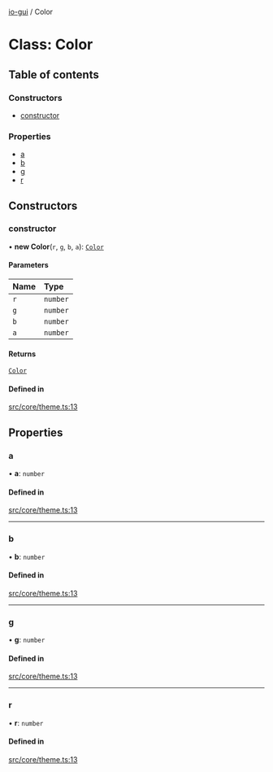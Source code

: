 [io-gui](../README.md) / Color

# Class: Color

## Table of contents

### Constructors

- [constructor](Color.md#constructor)

### Properties

- [a](Color.md#a)
- [b](Color.md#b)
- [g](Color.md#g)
- [r](Color.md#r)

## Constructors

### constructor

• **new Color**(`r`, `g`, `b`, `a`): [`Color`](Color.md)

#### Parameters

| Name | Type |
| :------ | :------ |
| `r` | `number` |
| `g` | `number` |
| `b` | `number` |
| `a` | `number` |

#### Returns

[`Color`](Color.md)

#### Defined in

[src/core/theme.ts:13](https://github.com/io-gui/io/blob/main/src/core/theme.ts#L13)

## Properties

### a

• **a**: `number`

#### Defined in

[src/core/theme.ts:13](https://github.com/io-gui/io/blob/main/src/core/theme.ts#L13)

___

### b

• **b**: `number`

#### Defined in

[src/core/theme.ts:13](https://github.com/io-gui/io/blob/main/src/core/theme.ts#L13)

___

### g

• **g**: `number`

#### Defined in

[src/core/theme.ts:13](https://github.com/io-gui/io/blob/main/src/core/theme.ts#L13)

___

### r

• **r**: `number`

#### Defined in

[src/core/theme.ts:13](https://github.com/io-gui/io/blob/main/src/core/theme.ts#L13)
